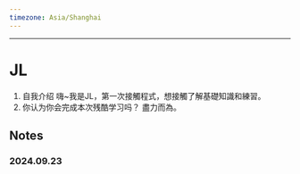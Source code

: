 ```yaml
---
timezone: Asia/Shanghai
---
```


---

# JL

1. 自我介绍
嗨~我是JL，第一次接觸程式，想接觸了解基礎知識和練習。
2. 你认为你会完成本次残酷学习吗？
盡力而為。   
## Notes

<!-- Content_START -->

### 2024.09.23

### 

<!-- Content_END -->

